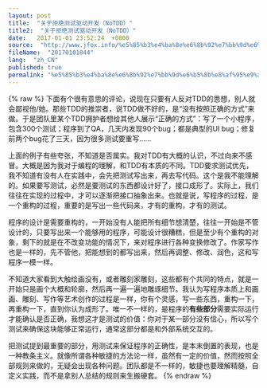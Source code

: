```yaml
---
layout: post
title:  "关于拒绝测试驱动开发（NoTDD）"
title2:  "关于拒绝测试驱动开发（NoTDD）"
date:   2017-01-01 23:52:24  +0800
source:  "http://www.jfox.info/%e5%85%b3%e4%ba%8e%e6%8b%92%e7%bb%9d%e6%b5%8b%e8%af%95%e9%a9%b1%e5%8a%a8%e5%bc%80%e5%8f%91notdd.html"
fileName:  "20170101044"
lang:  "zh_CN"
published: true
permalink: "%e5%85%b3%e4%ba%8e%e6%8b%92%e7%bb%9d%e6%b5%8b%e8%af%95%e9%a9%b1%e5%8a%a8%e5%bc%80%e5%8f%91notdd.html"
---
```

{% raw %}
下面有个很有意思的评论，说现在只要有人反对TDD的思想，别人就会鄙视他/她。那些TDD的推崇者，说TDD做不好的，是“没有按照正确的方式”来做。于是团队里某个TDD拥护者想给其他人展示“正确的方式”：写了一个小程序，包含300个测试；程序到了QA，几天内发现90个bug；都是典型的UI bug；修复前两个bug花了三天，因为很多测试要重写……

上面的例子有些夸张，不知道是否属实。我对TDD有大概的认识，不过向来不感冒。大概是因为我对于编程的理解，和TDD有本质的不同。TDD要求测试优先，我不知道有没有人在实践中，会先把测试写出来，再去写代码。这个是我不能理解的。如果要写测试，必然是要测试的东西都设计好了，接口成形了。实际上，我们往往在实现的过程中，才可以逐渐把接口抽象出来。也就是说，写程序的过程，是一个重构的过程，重要的是写出一些代码来，才有的重构，才有的测试。

程序的设计是需要重构的，一开始没有人能把所有细节想清楚，往往一开始是不管设计的，只要写出来一个能够用的程序，可能设计很糟糕，但是至少有个重构的对象，剩下的就是在不改变功能的情况下，来对程序进行各种变换修改了。作家写作也是一样的，先不管他，把能想到的都写出来，然后再调整、修改、润色，这和写程序一模一样。

不知道大家看到大触绘画没有，或者雕刻家雕刻，这些都有个共同的特点，就是一开始只是画个大概和轮廓，然后再一遍一遍地雕琢细节。我认为写程序本质上和画画、雕刻、写作等艺术创作的过程是一样，你有个灵感，写一些东西，重构一下，再重构一下，直到你认为成形了。唯一不一样的，是程序的**有些部分**需要实际运行才能确认是否正确，我想这才是测试的价值：你对于某一部分没有信心，所以写个测试来确保这块能够正常运行，通常这部分都是和外部系统交互的。

把测试提到最重要的部分，用测试来保证程序的正确性，是本末倒置的表现，也是一种教条主义。就像所谓各种敏捷的方法论一样，虽然有一定的价值，然而按照全部规则来做的，无疑会出现各种问题。团队都是不一样的，敏捷也要理解精髓，自定义实践，而不是拿别人总结的规则来生搬硬套。
{% endraw %}
